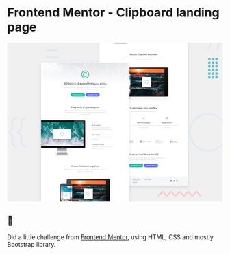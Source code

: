 # Frontend Mentor - Clipboard landing page

![Design preview for the Clipboard landing page coding challenge](./design/desktop-preview.jpg)

## 👋

Did a little challenge from [Frontend Mentor](https://www.frontendmentor.io), using HTML, CSS and mostly Bootstrap library.

